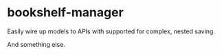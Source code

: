 bookshelf-manager
=================

Easily wire up models to APIs with supported for complex, nested saving.

And something else.
